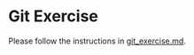 # Git Exercise

Please follow the instructions in [git_exercise.md](https://github.com/RSE-102/Lecture-Material/blob/main/01_git/git_exercise.md).
